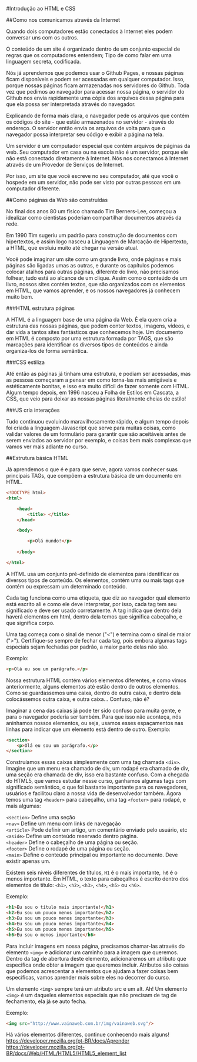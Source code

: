 #Introdução ao HTML e CSS

##Como nos comunicamos através da Internet

Quando dois computadores estão conectados à Internet eles podem conversar uns com os outros.

O conteúdo de um site é organizado dentro de um conjunto especial de regras que os computadores entendem; Tipo de como falar em uma linguagem secreta, codificada.

Nós já aprendemos que podemos usar o Github Pages, e nossas páginas ficam disponíveis e podem ser acessadas em qualquer computador. Isso, porque nossas páginas ficam armazenadas nos servidores do Github. Toda vez que pedimos ao navegador para acessar nossa página, o servidor do Github nos envia rapidamente uma cópia dos arquivos dessa página para que ela possa ser interpretada através do navegador.

Explicando de forma mais clara, o navegador pede os arquivos que contém os códigos do site - que estão armazenados no servidor - através do endereço. O servidor então envia os arquivos de volta para que o navegador possa interpretar seu código e exibir a página na tela.

Um servidor é um computador especial que contém arquivos de páginas da web. Seu computador em casa ou na escola não é um servidor, porque ele não está conectado diretamente à Internet. Nós nos conectamos à Internet através de um Provedor de Serviços de Internet.

Por isso, um site que você escreve no seu computador, até que você o hospede em um servidor, não pode ser visto por outras pessoas em um computador diferente.

##Como páginas da Web são construídas

No final dos anos 80 um físico chamado Tim Berners-Lee, começou a idealizar como cientistas poderiam compartilhar documentos através da rede.

Em 1990 Tim sugeriu um padrão para construção de documentos com hipertextos, e assim logo nasceu a Linguagem de Marcação de Hipertexto, a HTML, que evoluiu muito até chegar na versão atual.

Você pode imaginar um site como um grande livro, onde páginas e mais páginas são ligadas umas as outras, e durante os capítulos podemos colocar atalhos para outras páginas, diferente do livro, não precisamos folhear, tudo está ao alcance de um clique. Assim como o conteúdo de um livro, nossos sites contém textos, que são organizados com os elementos em HTML, que vamos aprender, e os nossos navegadores já conhecem muito bem.

###HTML estrutura páginas

A HTML é a linguagem base de uma página da Web. É ela quem cria a estrutura das nossas páginas, que podem conter textos, imagens, vídeos, e dar vida a tantos sites fantásticos que conhecemos hoje. Um documento em HTML é composto por uma estrutura formada por TAGS, que são marcações para identificar os diversos tipos de conteúdos e ainda organiza-los de forma semântica.

###CSS estiliza

Até então as páginas já tinham uma estrutura, e podiam ser acessadas, mas as pessoas começaram a pensar em como torna-las mais amigáveis e estéticamente bonitas, e isso era muito difícil de fazer somente com HTML. Algum tempo depois, em 1996 nasceu a Folha de Estilos em Cascata, a CSS, que veio para deixar as nossas páginas literalmente cheias de estilo!

###JS cria interações

Tudo continuou evoluindo maravilhosamente rápido, e algum tempo depois foi criada a linguagem Javascript que serve para muitas coisas, como validar valores de um formulário para garantir que são aceitáveis antes de serem enviados ao servidor por exemplo, e coisas bem mais complexas que vamos ver mais adiante no curso.

##Estrutura básica HTML

Já aprendemos o que é e para que serve, agora vamos conhecer suas principais TAGs, que compõem a estrutura básica de um documento em HTML.

```html
<!DOCTYPE html>
<html>

	<head>
		<title> </title>
	</head>

	<body>

		<p>Olá mundo!</p>
		
	</body>

</html>
```

A HTML usa um conjunto pré-definido de elementos para identificar os diversos tipos de conteúdo. Os elementos, contém uma ou mais tags que contém ou expressam um determinado conteúdo.

Cada tag funciona como uma etiqueta, que diz ao navegador qual elemento está escrito ali e como ele deve interpretar, por isso, cada tag tem seu significado e deve ser usado corretamente. A tag <html> indica que dentro dela haverá elementos em html, dentro dela temos <head> que significa cabeçalho, e <body> que significa corpo.

Uma tag começa com o sinal de menor ("<") e termina com o sinal de maior (">"). Certifique-se sempre de fechar cada tag, pois embora algumas tags especiais sejam fechadas por padrão, a maior parte delas não são.

Exemplo:

```html
<p>Olá eu sou um parágrafo.</p>
```

Nossa estrutura HTML contém vários elementos diferentes, e como vimos anteriormente, alguns elementos até estão dentro de outros elementos. Como se guardassemos uma caixa, dentro de outra caixa, e dentro dela colocássemos outra caixa, e outra caixa... Confuso, não é?

Imaginar a cena das caixas já pode ter sido confuso para muita gente, e para o navegador poderia ser também. Para que isso não aconteça, nós aninhamos nossos elementos, ou seja, usamos esses espaçamentos nas linhas para indicar que um elemento está dentro de outro. Exemplo:

```html
<section>
	<p>Olá eu sou um parágrafo.</p> 
</section>
```
Construíamos essas caixas simplesmente com uma tag chamada `<div>`. Imagine que um menu era chamado de div, um rodapé era chamado de div, uma seção era chamada de div, isso era bastante confuso. Com a chegada do HTML5, que vamos estudar nesse curso, ganhamos algumas tags com significado semântico, o que foi bastante importante para os navegadores, usuários e facilitou claro a nossa vida de desenvolvedor também. Agora temos uma tag `<header>` para cabeçalho, uma tag `<footer>` para rodapé, e mais algumas:

`<section>` Define uma seção<br>
`<nav>` Define um menu com links de navegação<br>
`<article>` Pode definir um artigo, um comentário enviado pelo usuário, etc<br>
`<aside>` Define um conteúdo reservado dentro página.<br>
`<header>` Define o cabeçalho de uma página ou seção.<br>
`<footer>` Define o rodapé de uma página ou seção. <br>
`<main>` Define o conteúdo principal ou importante no documento. Deve existir apenas um.<br>

Existem seis níveis diferentes de títulos, `H1` é o mais importante,` h6` é o menos importante. Em HTML, o texto para cabeçalhos é escrito dentro dos elementos de título: `<h1>`, `<h2>`, `<h3>`, `<h4>`, `<h5>` ou `<h6>`.

Exemplo:

```html
<h1>Eu sou o título mais importante!</h1>
<h2>Eu sou um pouco menos importante</h2>
<h3>Eu sou um pouco menos importante</h3>
<h4>Eu sou um pouco menos importante</h4>
<h5>Eu sou um pouco menos importante</h5>
<h6>Eu sou o menos importante</h6>
```

Para incluir imagens em nossa página, precisamos chamar-las através do elemento `<img>` e adicionar um caminho para a imagem que queremos. Dentro da tag de abertura deste elemento, adicionaremos um atributo que especifica onde obter a imagem que queremos incluir. Atributos são coisas que podemos acrescentar a elementos que ajudam a fazer coisas bem específicas, vamos aprender mais  sobre eles no decorrer do curso. 

Um elemento `<img>` sempre terá um atributo src e um alt. Ah! Um elemento `<img>` é um daqueles elementos especiais que não precisam de tag de fechamento, ela já se auto fecha.

Exemplo:

```html
<img src="http://www.vainaweb.com.br/img/vainaweb.svg"/>
```

Há vários elementos diferentes, continue conhecendo mais alguns!<br>
https://developer.mozilla.org/pt-BR/docs/Aprender<br>
https://developer.mozilla.org/pt-BR/docs/Web/HTML/HTML5/HTML5_element_list
